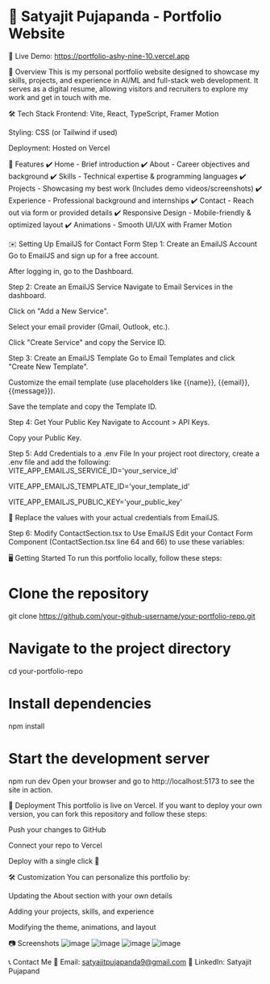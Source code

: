 # 🌟 Satyajit Pujapanda - Portfolio Website

🚀 Live Demo: https://portfolio-ashy-nine-10.vercel.app

📌 Overview
This is my personal portfolio website designed to showcase my skills, projects, and experience in AI/ML and full-stack web development. It serves as a digital resume, allowing visitors and recruiters to explore my work and get in touch with me.

🛠️ Tech Stack
Frontend: Vite, React, TypeScript, Framer Motion

Styling: CSS (or Tailwind if used)

Deployment: Hosted on Vercel

🎨 Features
✔️ Home - Brief introduction
✔️ About - Career objectives and background
✔️ Skills - Technical expertise & programming languages
✔️ Projects - Showcasing my best work (Includes demo videos/screenshots)
✔️ Experience - Professional background and internships
✔️ Contact - Reach out via form or provided details
✔️ Responsive Design - Mobile-friendly & optimized layout
✔️ Animations - Smooth UI/UX with Framer Motion


✉️ Setting Up EmailJS for Contact Form
Step 1: Create an EmailJS Account
Go to EmailJS and sign up for a free account.

After logging in, go to the Dashboard.

Step 2: Create an EmailJS Service
Navigate to Email Services in the dashboard.

Click on "Add a New Service".

Select your email provider (Gmail, Outlook, etc.).

Click "Create Service" and copy the Service ID.

Step 3: Create an EmailJS Template
Go to Email Templates and click "Create New Template".

Customize the email template (use placeholders like {{name}}, {{email}}, {{message}}).

Save the template and copy the Template ID.

Step 4: Get Your Public Key
Navigate to Account > API Keys.

Copy your Public Key.

Step 5: Add Credentials to a .env File
In your project root directory, create a .env file and add the following:
VITE_APP_EMAILJS_SERVICE_ID='your_service_id'

VITE_APP_EMAILJS_TEMPLATE_ID='your_template_id'

VITE_APP_EMAILJS_PUBLIC_KEY='your_public_key'

🔹 Replace the values with your actual credentials from EmailJS.

Step 6: Modify ContactSection.tsx to Use EmailJS
Edit your Contact Form Component (ContactSection.tsx line 64 and 66) to use these variables:

🖥️ Getting Started
To run this portfolio locally, follow these steps:

# Clone the repository
git clone https://github.com/your-github-username/your-portfolio-repo.git

# Navigate to the project directory
cd your-portfolio-repo

# Install dependencies
npm install

# Start the development server
npm run dev
Open your browser and go to http://localhost:5173 to see the site in action.

🚀 Deployment
This portfolio is live on Vercel. If you want to deploy your own version, you can fork this repository and follow these steps:

Push your changes to GitHub

Connect your repo to Vercel

Deploy with a single click 🚀

🛠️ Customization
You can personalize this portfolio by:

Updating the About section with your own details

Adding your projects, skills, and experience

Modifying the theme, animations, and layout

📷 Screenshots
![image](https://github.com/user-attachments/assets/9a02e9fa-bb10-4a2e-839c-3a0e9494e89d)
![image](https://github.com/user-attachments/assets/5b194864-db39-491c-bc03-0cf668a1edb3)
![image](https://github.com/user-attachments/assets/e92f3aad-aebd-469e-9562-452741c99a17)
![image](https://github.com/user-attachments/assets/1bd8e46e-89f2-4d87-b6ec-ae7eeefc62e9)




📞 Contact Me
📧 Email: satyajitpujapanda9@gmail.com
💼 LinkedIn: Satyajit Pujapand
